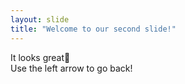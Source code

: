 ```yaml
---
layout: slide
title: "Welcome to our second slide!"
---
```

It looks great:partying_face:	
Use the left arrow to go back!
